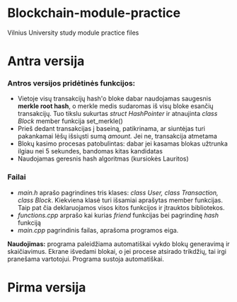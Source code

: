 # Blockchain-module-practice
Vilnius University study module practice files
# Antra versija
### Antros versijos pridėtinės funkcijos:

- Vietoje visų transakcijų hash'o bloke dabar naudojamas saugesnis **merkle root hash**, o merkle medis sudaromas iš visų bloke esančių transakcijų. Tuo tikslu sukurtas _struct HashPointer_ ir atnaujinta _class Block_ member funkcija set_merkle()
- Prieš dedant transakcijas į baseiną, patikrinama, ar siuntėjas turi pakankamai lėšų išsiųsti sumą _amount._ Jei ne, transakcija atmetama
- Blokų kasimo procesas patobulintas: dabar jei kasamas blokas užtrunka ilgiau nei 5 sekundes, bandomas kitas kandidatas
- Naudojamas geresnis hash algoritmas (kursiokės Lauritos)

### Failai

- _main.h_ aprašo pagrindines tris klases: _class User, class Transaction, class Block_. Kiekviena klasė turi išsamiai aprašytas member funkcijas. Taip pat čia deklaruojamos visos kitos funkcijos ir įtrauktos bibliotekos.
- _functions.cpp_ arprašo kai kurias _friend_ funkcijas bei pagrindinę _hash_ funkciją
- _main.cpp_ pagrindinis failas, aprašoma programos eiga.

**Naudojimas:** programa paleidžiama automatiškai vykdo blokų generavimą ir skaičiavimus. Ekrane išvedami blokai, o jei procese atsirado trikdžių, tai irgi pranešama vartotojui. Programa sustoja automatiškai.

# Pirma versija
